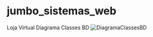# jumbo_sistemas_web
Loja Virtual
Diagrama Classes BD
![DiagramaClassesBD](https://user-images.githubusercontent.com/68359416/145595357-efb6c39c-d118-44a3-8394-b8524c54786f.png)
